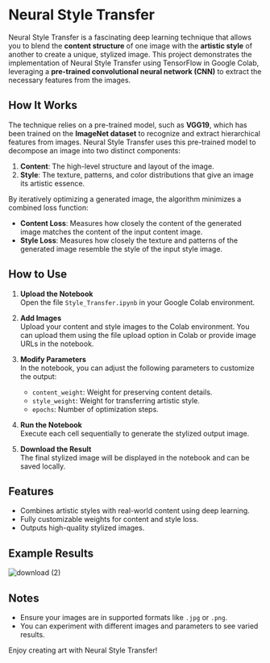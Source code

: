 # Neural Style Transfer

Neural Style Transfer is a fascinating deep learning technique that allows you to blend the **content structure** of one image with the **artistic style** of another to create a unique, stylized image. This project demonstrates the implementation of Neural Style Transfer using TensorFlow in Google Colab, leveraging a **pre-trained convolutional neural network (CNN)** to extract the necessary features from the images.

## How It Works

The technique relies on a pre-trained model, such as **VGG19**, which has been trained on the **ImageNet dataset** to recognize and extract hierarchical features from images. Neural Style Transfer uses this pre-trained model to decompose an image into two distinct components:
1. **Content**: The high-level structure and layout of the image.
2. **Style**: The texture, patterns, and color distributions that give an image its artistic essence.

By iteratively optimizing a generated image, the algorithm minimizes a combined loss function:
- **Content Loss**: Measures how closely the content of the generated image matches the content of the input content image.
- **Style Loss**: Measures how closely the texture and patterns of the generated image resemble the style of the input style image.

  
## How to Use

1. **Upload the Notebook**  
   Open the file `Style_Transfer.ipynb` in your Google Colab environment.

2. **Add Images**  
   Upload your content and style images to the Colab environment. You can upload them using the file upload option in Colab or provide image URLs in the notebook.

3. **Modify Parameters**  
   In the notebook, you can adjust the following parameters to customize the output:
   - `content_weight`: Weight for preserving content details.
   - `style_weight`: Weight for transferring artistic style.
   - `epochs`: Number of optimization steps.

4. **Run the Notebook**  
   Execute each cell sequentially to generate the stylized output image.

5. **Download the Result**  
   The final stylized image will be displayed in the notebook and can be saved locally.

## Features

- Combines artistic styles with real-world content using deep learning.
- Fully customizable weights for content and style loss.
- Outputs high-quality stylized images.

## Example Results


![download (2)](https://github.com/user-attachments/assets/f010953b-e67e-468b-918d-7ccec90ec789)

 
## Notes

- Ensure your images are in supported formats like `.jpg` or `.png`.
- You can experiment with different images and parameters to see varied results.

Enjoy creating art with Neural Style Transfer!
